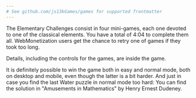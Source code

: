 ```yaml
---
# See github.com/js13kGames/games for supported frontmatter
---
```

The Elementary Challenges consist in four mini-games, each one devoted to one of the classical elements. You have a total of 4:04 to complete them all. WebMonetization users get the chance to retry one of games if they took too long.

Details, including the controls for the games, are inside the game.

It is definitely possible to win the game both in easy and normal mode, both on desktop and mobile, even though the latter is a bit harder. And just in case you find the last Water puzzle in normal mode too hard: You can find the solution in "Amusements in Mathematics" by Henry Ernest Dudeney.